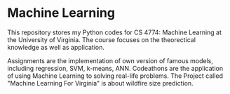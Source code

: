 # Machine Learning

This repository stores my Python codes for CS 4774: Machine Learning at the University of Virginia. The course focuses on the theorectical knowledge as well as application.

Assignments are the implementation of own version of famous models, including regression, SVM, k-means, ANN. 
Codeathons are the application of using Machine Learning to solving real-life problems. 
The Project called "Machine Learning For Virginia" is about wildfire size prediction. 
